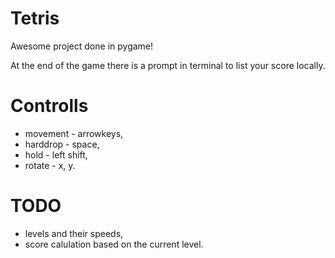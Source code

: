 # Tetris

Awesome project done in pygame!

At the end of the game there is a prompt in terminal to list your score locally.

# Controlls
  * movement - arrowkeys,
  * harddrop - space,
  * hold - left shift,
  * rotate - x, y.
  
 # TODO
 
  * levels and their speeds,
  * score calulation based on the current level.
